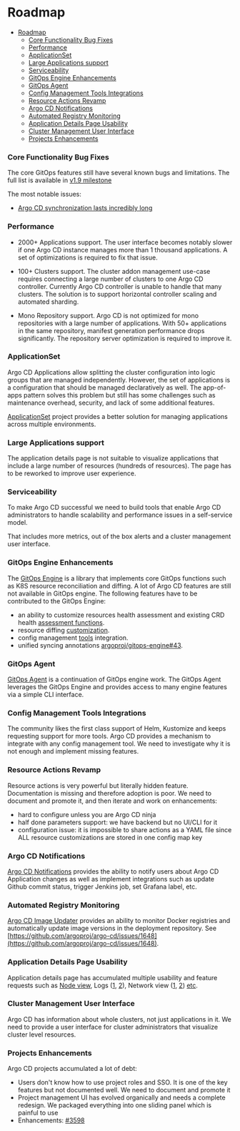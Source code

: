 # Roadmap

- [Roadmap](#roadmap)
    - [Core Functionality Bug Fixes](#core-functionality-bug-fixes)
    - [Performance](#performance)
    - [ApplicationSet](#applicationset)
    - [Large Applications support](#large-applications-support)
    - [Serviceability](#serviceability)
    - [GitOps Engine Enhancements](#gitops-engine-enhancements)
    - [GitOps Agent](#gitops-agent)
    - [Config Management Tools Integrations](#config-management-tools-integrations)
    - [Resource Actions Revamp](#resource-actions-revamp)
    - [Argo CD Notifications](#argo-cd-notifications)
    - [Automated Registry Monitoring](#automated-registry-monitoring)
    - [Application Details Page Usability](#application-details-page-usability)
    - [Cluster Management User Interface](#cluster-management-user-interface)
    - [Projects Enhancements](#projects-enhancements)

### Core Functionality Bug Fixes

The core GitOps features still have several known bugs and limitations. The full list is available in [v1.9 milestone](
https://github.com/argoproj/argo-cd/issues?q=is%3Aopen+is%3Aissue+label%3Abug+milestone%3A%22v1.9%22+label%3Acomponent%3Acore)

The most notable issues:

* [Argo CD synchronization lasts incredibly long](https://github.com/argoproj/argo-cd/issues/3663)

### Performance

* 2000+ Applications support. The user interface becomes notably slower if one Argo CD instance manages more than 1 thousand applications.
A set of optimizations is required to fix that issue.

* 100+ Clusters support. The cluster addon management use-case requires connecting a large number of clusters to one Argo CD controller.
Currently Argo CD controller is unable to handle that many clusters. The solution is to support horizontal controller scaling and automated sharding.

* Mono Repository support. Argo CD is not optimized for mono repositories with a large number of applications. With 50+ applications in the same repository, manifest generation performance drops significantly. The repository server optimization is required to improve it.

### ApplicationSet

Argo CD Applications allow splitting the cluster configuration into logic groups that are managed independently. However, the set of applications
is a configuration that should be managed declaratively as well. The app-of-apps pattern solves this problem but still has some challenges such as
maintenance overhead, security, and lack of some additional features.

[ApplicationSet](https://github.com/argoproj-labs/applicationset) project provides a better solution for managing applications across multiple environments.

### Large Applications support

The application details page is not suitable to visualize applications that include a large number of resources (hundreds of resources). The page has to be reworked
to improve user experience.

### Serviceability

To make Argo CD successful we need to build tools that enable Argo CD administrators to handle scalability and performance issues in a self-service model.

That includes more metrics, out of the box alerts and a cluster management user interface.

### GitOps Engine Enhancements

The [GitOps Engine](https://github.com/argoproj/gitops-engine) is a library that implements core GitOps functions such as K8S resource reconciliation and diffing.
A lot of Argo CD features are still not available in GitOps engine. The following features have to be contributed to the GitOps Engine:

* an ability to customize resources health assessment and existing CRD health [assessment functions](https://github.com/argoproj/argo-cd/tree/master/resource_customizations).
* resource diffing [customization](/user-guide/diffing/).
* config management [tools](/user-guide/application_sources/) integration.
* unified syncing annotations [argoproj/gitops-engine#43](https://github.com/argoproj/gitops-engine/issues/43).

### GitOps Agent

[GitOps Agent](https://github.com/argoproj/gitops-engine/tree/master/agent) is a continuation of GitOps engine work. The GitOps Agent leverages the GitOps Engine and provides
access to many engine features via a simple CLI interface.

### Config Management Tools Integrations

The community likes the first class support of Helm, Kustomize and keeps requesting support for more tools.
Argo CD provides a mechanism to integrate with any config management tool. We need to investigate why
it is not enough and implement missing features.

### Resource Actions Revamp

Resource actions is very powerful but literally hidden feature. Documentation is missing and therefore
adoption is poor. We need to document and promote it, and then iterate and work on enhancements:

* hard to configure unless you are Argo CD ninja
* half done parameters support: we have backend but no UI/CLI for it
* configuration issue: it is impossible to share actions as a YAML file since ALL resource customizations are stored in one config map key

### Argo CD Notifications

[Argo CD Notifications](https://github.com/argoproj-labs/argocd-notifications) provides the ability to notify users about Argo CD Application
changes as well as implement integrations such as update Github commit status, trigger Jenkins job, set Grafana label, etc.

### Automated Registry Monitoring

[Argo CD Image Updater](https://github.com/argoproj-labs/argocd-image-updater) provides an ability to monitor Docker registries and automatically
update image versions in the deployment repository. See [https://github.com/argoproj/argo-cd/issues/1648](https://github.com/argoproj/argo-cd/issues/1648).

### Application Details Page Usability

Application details page has accumulated multiple usability and feature requests such as 
[Node view](https://github.com/argoproj/argo-cd/issues/1483),
Logs ([1](https://github.com/argoproj/argo-cd/issues/781), [2](https://github.com/argoproj/argo-cd/issues/3382)),
Network view ([1](https://github.com/argoproj/argo-cd/issues/2892), [2](https://github.com/argoproj/argo-cd/issues/2338))
 [etc](https://github.com/argoproj/argo-cd/issues/2199).

### Cluster Management User Interface

Argo CD has information about whole clusters, not just applications in it.
We need to provide a user interface for cluster administrators that visualize cluster level resources.

### Projects Enhancements

Argo CD projects accumulated a lot of debt:

* Users don't know how to use project roles and SSO. It is one of the key features but not documented well. We need to document and promote it
* Project management UI has evolved organically and needs a complete redesign. We packaged everything into one sliding panel which is painful to use
* Enhancements: [#3598](https://github.com/argoproj/argo-cd/issues/3598)
